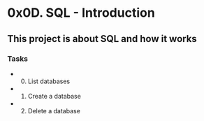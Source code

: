 # 0x0D. SQL - Introduction
## This project is about SQL and how it works
### Tasks
  * 0. List databases
  * 1. Create a database
  * 2. Delete a database
